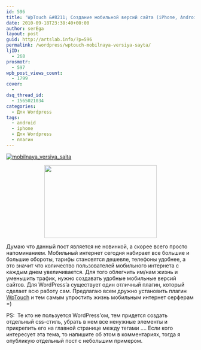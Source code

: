 ```yaml
---
id: 596
title: 'WpTouch &#8211; Создание мобильной версий сайта (iPhone, Android)'
date: 2010-09-18T23:38:40+00:00
author: serEga
layout: post
guid: http://artslab.info/?p=596
permalink: /wordpress/wptouch-mobilnaya-versiya-sayta/
ljID:
  - 268
prosmotr:
  - 597
wpb_post_views_count:
  - 1799
cover:
  -
dsq_thread_id:
  - 1565021034
categories:
  - Для Wordpress
tags:
  - android
  - iphone
  - Для Wordpress
  - плагин
---
```

[<img src="http://googledrive.com/host/0B9lHVSSSdxdxd0hjdUdmRzY3Tjg/mobilnaya_versiya_saita-300x195.jpg" alt="mobilnaya_versiya_saita" class="aligncenter size-medium wp-image-6809" srcset="http://googledrive.com/host/0B9lHVSSSdxdxd0hjdUdmRzY3Tjg/mobilnaya_versiya_saita-300x195.jpg 300w, http://googledrive.com/host/0B9lHVSSSdxdxd0hjdUdmRzY3Tjg/mobilnaya_versiya_saita.jpg 822w" sizes="(max-width: 300px) 100vw, 300px" />](http://googledrive.com/host/0B9lHVSSSdxdxd0hjdUdmRzY3Tjg/mobilnaya_versiya_saita.jpg)

<p style="text-align: center;">
  <a href="http://googledrive.com/host/0B9lHVSSSdxdxd0hjdUdmRzY3Tjg/theme-style.jpg"><img class="size-medium wp-image-597 aligncenter" title="wptouch" src="http://googledrive.com/host/0B9lHVSSSdxdxd0hjdUdmRzY3Tjg/theme-style-300x195.jpg" alt="" width="300" height="195" srcset="http://googledrive.com/host/0B9lHVSSSdxdxd0hjdUdmRzY3Tjg/theme-style-300x195.jpg 300w, http://googledrive.com/host/0B9lHVSSSdxdxd0hjdUdmRzY3Tjg/theme-style.jpg 822w" sizes="(max-width: 300px) 100vw, 300px" /></a>
</p>

Думаю что данный пост является не новинкой, а скорее всего просто напоминанием. Мобильный интернет сегодня набирает все большие и большие обороты, тарифы становятся дешевле, телефоны удобнее, а это значит что количество пользователей мобильного интернета с каждым днем увеличивается. Для того облегчить им/нам жизнь и уменьшить трафик, нужно создавать удобные мобильные версий сайтов. Для WordPress&#8217;a существует один отличный плагин, который сделает всю работу сам. Предлагаю всем дружно установить плагин <a href="http://wordpress.org/extend/plugins/wptouch/" target="_blank">WpTouch</a> и тем самым упростить жизнь мобильным интернет серферам =)

PS:  Те кто не пользуется WordPress&#8217;ом, тем придется создать отдельный css-стиль, убрать в нем все ненужные элементы и прикрепить его на главной странице между тегами <head>&#8230;</head>. Если кого интересует эта тема, то напишите об этом в комментариях, тогда я опубликую отдельный пост с небольшим примером.